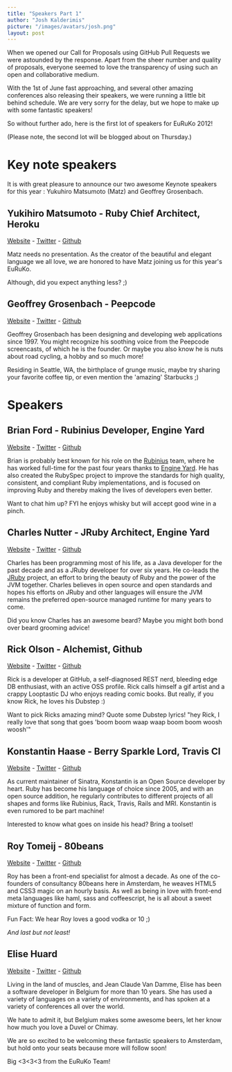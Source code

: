 ```yaml
---
title: "Speakers Part 1"
author: "Josh Kalderimis"
picture: "/images/avatars/josh.png"
layout: post
---
```

When we opened our Call for Proposals using GitHub Pull Requests we were astounded by the response. Apart from the sheer number and quality of proposals, everyone seemed to love the transparency of using such an open and collaborative medium.

With the 1st of June fast approaching, and several other amazing conferences also releasing their speakers, we were running a little bit behind schedule. We are very sorry for the delay, but we hope to make up with some fantastic speakers!

So without further ado, here is the first lot of speakers for EuRuKo 2012!

(Please note, the second lot will be blogged about on Thursday.)

# Key note speakers

It is with great pleasure to announce our two awesome Keynote speakers for this year : Yukuhiro Matsumoto (Matz) and Geoffrey Grosenbach.

## Yukihiro Matsumoto - Ruby Chief Architect, Heroku
[Website](http://www.rubyist.net/~matz/) - [Twitter](https://twitter.com/yukihiro_matz) - [Github](https://github.com/matz)

Matz needs no presentation. As the creator of the beautiful and elegant language we all love, we are honored to have Matz joining us for this year's EuRuKo.

Although, did you expect anything less? ;)


## Geoffrey Grosenbach - Peepcode
[Website](https://peepcode.com/) - [Twitter](https://twitter.com/topfunky) - [Github](https://github.com/topfunky)

Geoffrey Grosenbach has been designing and developing web applications since 1997. You might recognize his soothing voice from the Peepcode screencasts, of which he is the founder. Or maybe you also know he is nuts about road cycling, a hobby and so much more!

Residing in Seattle, WA, the birthplace of grunge music, maybe try sharing your favorite coffee tip, or even mention the 'amazing' Starbucks ;)

# Speakers

## Brian Ford - Rubinius Developer, Engine Yard
[Website](http://brixen.io/) - [Twitter](https://twitter.com/brixen) - [Github](https://github.com/brixen/)

Brian is probably best known for his role on the [Rubinius](http://rubini.us/) team, where he has worked full-time for the past four years thanks to [Engine Yard](http://engineyard.com). He has also created the RubySpec project to improve the standards for high quality, consistent, and compliant Ruby implementations, and is focused on improving Ruby and thereby making the lives of developers even better.

Want to chat him up? FYI he enjoys whisky but will accept good wine in a pinch.



## Charles Nutter - JRuby Architect, Engine Yard
[Website](http://blog.headius.com) - [Twitter](https://twitter.com/headius) - [Github](https://github.com/headius/)

Charles has been programming most of his life, as a Java developer for the past decade and as a JRuby developer for over six years. He co-leads the [JRuby](http://jruby.org/) project, an effort to bring the beauty of Ruby and the power of the JVM together. Charles believes in open source and open standards and hopes his efforts on JRuby and other languages will ensure the JVM remains the preferred open-source managed runtime for many years to come.

Did you know Charles has an awesome beard? Maybe you might both bond over beard grooming advice!



## Rick Olson - Alchemist, Github
[Website](http://techno-weenie.net/) - [Twitter](https://twitter.com/technoweenie) - [Github](https://github.com/technoweenie)

Rick is a developer at GitHub, a self-diagnosed REST nerd, bleeding edge DB enthusiast, with an active OSS profile. Rick calls himself a gif artist and a crappy Looptastic DJ who enjoys reading comic books. But really, if you know Rick, he loves his Dubstep :)

Want to pick Ricks amazing mind? Quote some Dubstep lyrics! "hey Rick, I really love that song that goes 'boom boom waap waap boom boom woosh woosh'"



## Konstantin Haase - Berry Sparkle Lord, Travis CI
[Website](http://rkh.im/) - [Twitter](https://twitter.com/konstantinhaase) - [Github](https://github.com/rkh)

As current maintainer of Sinatra, Konstantin is an Open Source developer by heart. Ruby has become his language of choice since 2005, and with an open source addition, he regularly contributes to different projects of all shapes and forms like Rubinius, Rack, Travis, Rails and MRI. Konstantin is even rumored to be part machine!

Interested to know what goes on inside his head? Bring a toolset!



## Roy Tomeij - 80beans
[Website](http://roytomeij.com/) - [Twitter](https://twitter.com/roy) - [Github](https://github.com/roytomeij)

Roy has been a front-end specialist for almost a decade. As one of the co-founders of consultancy 80beans here in Amsterdam, he weaves HTML5 and CSS3 magic on an hourly basis. As well as being in love with front-end meta languages like haml, sass and coffeescript, he is all about a sweet mixture of function and form.

Fun Fact: We hear Roy loves a good vodka or 10 ;)



_And last but not least!_

## Elise Huard
[Website](http://jabberwocky.eu/) - [Twitter](https://twitter.com/elise_huard) - [Github](https://github.com/elisehuard)

Living in the land of muscles, and Jean Claude Van Damme, Elise has been a software developer in Belgium for more than 10 years. She has used a variety of languages on a variety of environments, and has spoken at a variety of conferences all over the world.

We hate to admit it, but Belgium makes some awesome beers, let her know how much you love a Duvel or Chimay.  
  


We are so excited to be welcoming these fantastic speakers to Amsterdam, but hold onto your seats because more will follow soon!

Big <3<3<3 from the EuRuKo Team!